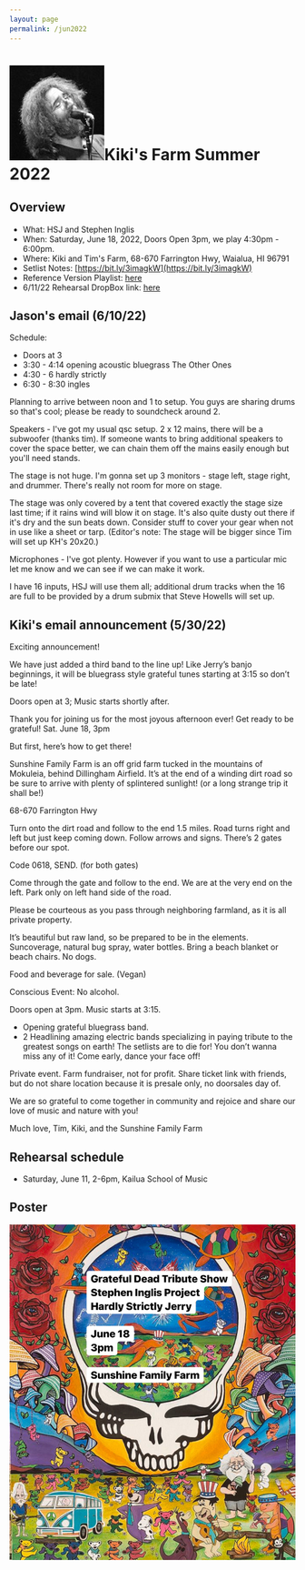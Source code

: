 ```yaml
---
layout: page
permalink: /jun2022
---
```


<h1><img class="ui avatar image" src="/images/jerryavatar.jpg">Kiki's Farm Summer 2022</h1>

## Overview

* What: HSJ and Stephen Inglis
* When: Saturday, June 18, 2022, Doors Open 3pm, we play 4:30pm - 6:00pm.
* Where: Kiki and Tim's Farm, 68-670 Farrington Hwy, Waialua, HI 96791
* Setlist Notes: [https://bit.ly/3imagkW](https://bit.ly/3imagkW)
* Reference Version Playlist: [here](https://www.youtube.com/playlist?list=PLm1Z0_hDi6TgaCIpreeFgUEGIkzEm-ecw)
* 6/11/22 Rehearsal DropBox link: [here](https://www.dropbox.com/l/scl/AABK5MWxeWIVZ46faV67VRfwSRUkUZZpWB8)

## Jason's email (6/10/22)

Schedule:
* Doors at 3
* 3:30 - 4:14 opening acoustic bluegrass The Other Ones
* 4:30 - 6  hardly strictly
* 6:30 - 8:30 ingles

Planning to arrive between noon and 1 to setup.   You guys are sharing drums so that's cool; please be ready to soundcheck around 2.

Speakers - I've got my usual qsc setup.  2 x 12 mains, there will be a subwoofer (thanks tim).  If someone wants to bring additional speakers to cover the space better, we can chain them off the mains easily enough but you'll need stands.

The stage is not huge.   I'm gonna set up 3 monitors - stage left, stage right, and drummer.  There's really not room for more on stage.

The stage was only covered by a tent that covered exactly the stage size last time; if it rains wind will blow it on stage.  It's also quite dusty out there if it's dry and the sun beats down.  Consider stuff to cover your gear when not in use like a sheet or tarp. (Editor's note: The stage will be bigger since Tim will set up KH's 20x20.)

Microphones - I've got plenty.  However if you want to use a particular mic let me know and we can see if we can make it work.

I have 16 inputs, HSJ will use them all; additional drum tracks when the 16 are full to be provided by a drum submix that Steve Howells will set up.

## Kiki's email announcement (5/30/22)

Exciting announcement!

We have just added a third band to the line up! Like Jerry’s banjo beginnings, it will be bluegrass style grateful tunes starting at 3:15 so don’t be late!

Doors open at 3; Music starts shortly after.

Thank you for joining us for the most joyous afternoon ever! Get ready to be grateful!  Sat. June 18, 3pm

But first, here’s how to get there!

Sunshine Family Farm is an off grid farm tucked in the mountains of Mokuleia, behind Dillingham Airfield.
It’s at the end of a winding dirt road so be sure to arrive with plenty of splintered sunlight! (or a long strange trip it shall be!)

68-670 Farrington Hwy

Turn onto the dirt road and follow to the end 1.5 miles. Road turns right and left but just keep coming down. Follow arrows and signs. There’s 2 gates before our spot.

Code 0618, SEND.  (for both gates)

Come through the gate and follow to the end. We are at the very end on the left. Park only on left hand side of the road.

Please be courteous as you pass through neighboring farmland, as it is all private property.

It’s beautiful but raw land, so be prepared to be in the elements. Suncoverage, natural bug spray, water bottles. Bring a beach blanket or beach chairs. No dogs.

Food and beverage for sale. (Vegan)

Conscious Event: No alcohol.

Doors open at 3pm. Music starts at 3:15. 
  * Opening grateful bluegrass band. 
  * 2 Headlining amazing electric bands specializing in paying tribute to the greatest songs on earth! The setlists are to die for! You don’t wanna miss any of it!  Come early, dance your face off!

Private event. Farm fundraiser, not for profit. Share ticket link with friends, but do not share location because it is presale only, no doorsales day of.

We are so grateful to come together in community and rejoice and share our love of music and nature with you!

Much love, Tim, Kiki, and the Sunshine Family Farm

## Rehearsal schedule

 * Saturday, June 11, 2-6pm, Kailua School of Music

## Poster

<img class="ui centered fluid image" src="/images/hsj-jun-2022.png">

